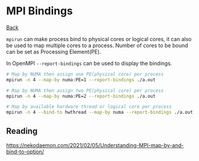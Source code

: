 # MPI Bindings

[Back](../../index.md#hpc)

`mpirun` can make process bind to physical cores or logical cores, it can also be used to map multiple cores to a process. Number of cores to be bound can be set as Processing Element(PE).

In OpenMPI `--report-bindings` can be used to display the bindings.

```sh
# Map by NUMA then assign one PE(physical core) per process
mpirun -n 4 --map-by numa:PE=1 --report-bindings ./a.out

# Map by NUMA then assign two PE(physical core) per process
mpirun -n 4 --map-by numa:PE=2 --report-bindings ./a.out

# Map by available hardware thread or logical core per process
mpirun -n 4 --bind-to hwthread --map-by numa --report-bindings ./a.out
```

## Reading

https://nekodaemon.com/2021/02/05/Understanding-MPI-map-by-and-bind-to-option/
